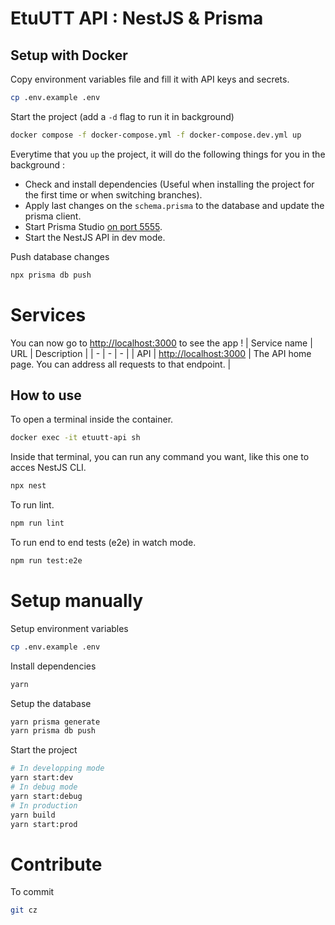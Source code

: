 # EtuUTT API : NestJS & Prisma

## Setup with Docker

Copy environment variables file and fill it with API keys and secrets.
```sh
cp .env.example .env
```

Start the project (add a `-d` flag to run it in background)
```sh
docker compose -f docker-compose.yml -f docker-compose.dev.yml up
```

Everytime that you `up` the project, it will do the following things for you in the background :

- Check and install dependencies (Useful when installing the project for the first time or when switching branches).
- Apply last changes on the `schema.prisma` to the database and update the prisma client.
- Start Prisma Studio [on port 5555](http://localhost:5555).
- Start the NestJS API in dev mode.

Push database changes
```sh
npx prisma db push
```

# Services

You can now go to [http://localhost:3000](http://localhost:3000) to see the app !
| Service name | URL | Description |
| - | - | - |
| API | [http://localhost:3000](http://localhost:3000) | The API home page. You can address all requests to that endpoint. |

## How to use

To open a terminal inside the container.
```sh
docker exec -it etuutt-api sh
```

Inside that terminal, you can run any command you want, like this one to acces NestJS CLI.
```sh
npx nest
```

To run lint.
```sh
npm run lint
```

To run end to end tests (e2e) in watch mode.
```sh
npm run test:e2e
```

# Setup manually

Setup environment variables
```sh
cp .env.example .env
```

Install dependencies
```sh
yarn
```

Setup the database
```sh
yarn prisma generate
yarn prisma db push
```

Start the project
```sh
# In developping mode
yarn start:dev
# In debug mode
yarn start:debug
# In production
yarn build
yarn start:prod
```

# Contribute

To commit
```sh
git cz
```
